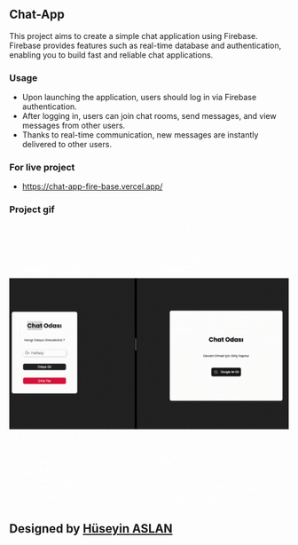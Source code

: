 ## Chat-App

This project aims to create a simple chat application using Firebase. Firebase provides features such as real-time database and authentication, enabling you to build fast and reliable chat applications.

### Usage

- Upon launching the application, users should log in via Firebase authentication.
- After logging in, users can join chat rooms, send messages, and view messages from other users.
- Thanks to real-time communication, new messages are instantly delivered to other users.

### For live project

- https://chat-app-fire-base.vercel.app/

### Project gif

![](./public/Chat.gif)


##  Designed by <a href="https://www.linkedin.com/in/h%C3%BCseyin-aslan-128519203/" target="_blank">Hüseyin ASLAN</a> 
